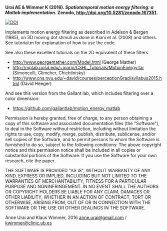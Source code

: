 
**Urai AE & Wimmer K (2016). _Spatiotemporal motion energy filtering: a Matlab implementation._ Zenodo, http://doi.org/10.5281/zenodo.167351.**

 [![DOI](https://zenodo.org/badge/47610027.svg)](https://zenodo.org/badge/latestdoi/47610027)

Implements motion energy filtering as described in Adelson & Bergen (1985), on 3D moving dot stimuli as done in Kiani et al. (2008) and others. See tutorial.m for explanation of how to use the code.

See also these excellent tutorials on the 2D equivalent of these filters
* http://www.georgemather.com/Model.html (George Mather)
* http://mplab.ucsd.edu/~marni/CSHL_Tutorials/MotionEnergy.tar (Simoncelli, Glimcher, Chichilnisky)
* http://www.cns.nyu.edu/~david/courses/perceptionGrad/syllabus2015.html (David Heeger)

And see this version from the Gallant lab, which includes filtering over a color dimension:
* https://github.com/gallantlab/motion_energy_matlab

Permission is hereby granted, free of charge, to any person obtaining a
copy of this software and associated documentation files (the "Software"),
to deal in the Software without restriction, including without limitation
the rights to use, copy, modify, merge, publish, distribute, sublicense,
and/or sell copies of the Software, and to permit persons to whom the
Software is furnished to do so, subject to the following conditions:
The above copyright notice and this permission notice shall be included
in all copies or substantial portions of the Software.
If you use the Software for your own research, cite the paper.

THE SOFTWARE IS PROVIDED "AS IS", WITHOUT WARRANTY OF ANY KIND, EXPRESS
OR IMPLIED, INCLUDING BUT NOT LIMITED TO THE WARRANTIES OF MERCHANTABILITY,
FITNESS FOR A PARTICULAR PURPOSE AND NONINFRINGEMENT. IN NO EVENT SHALL THE
AUTHORS OR COPYRIGHT HOLDERS BE LIABLE FOR ANY CLAIM, DAMAGES OR OTHER
LIABILITY, WHETHER IN AN ACTION OF CONTRACT, TORT OR OTHERWISE, ARISING
FROM, OUT OF OR IN CONNECTION WITH THE SOFTWARE OR THE USE OR OTHER
DEALINGS IN THE SOFTWARE.

Anne Urai and Klaus Wimmer, 2016
anne.urai@gmail.com / kwimmer@clinic.ub.es

